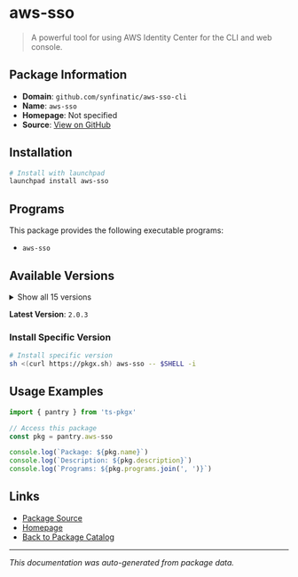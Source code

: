 # aws-sso

> A powerful tool for using AWS Identity Center for the CLI and web console.

## Package Information

- **Domain**: `github.com/synfinatic/aws-sso-cli`
- **Name**: `aws-sso`
- **Homepage**: Not specified
- **Source**: [View on GitHub](https://github.com/pkgxdev/pantry/tree/main/projects/github.com/synfinatic/aws-sso-cli/package.yml)

## Installation

```bash
# Install with launchpad
launchpad install aws-sso
```

## Programs

This package provides the following executable programs:

- `aws-sso`

## Available Versions

<details>
<summary>Show all 15 versions</summary>

- `2.0.3`, `2.0.2`, `2.0.1`, `2.0.0`, `1.17.0`
- `1.16.1`, `1.16.0`, `1.15.1`, `1.15.0`, `1.14.3`
- `1.14.2`, `1.14.1`, `1.14.0`, `1.13.1`, `1.13.0`

</details>

**Latest Version**: `2.0.3`

### Install Specific Version

```bash
# Install specific version
sh <(curl https://pkgx.sh) aws-sso -- $SHELL -i
```

## Usage Examples

```typescript
import { pantry } from 'ts-pkgx'

// Access this package
const pkg = pantry.aws-sso

console.log(`Package: ${pkg.name}`)
console.log(`Description: ${pkg.description}`)
console.log(`Programs: ${pkg.programs.join(', ')}`)
```

## Links

- [Package Source](https://github.com/pkgxdev/pantry/tree/main/projects/github.com/synfinatic/aws-sso-cli/package.yml)
- [Homepage](#)
- [Back to Package Catalog](../package-catalog.md)

---

*This documentation was auto-generated from package data.*
